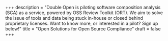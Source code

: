 +++
description = "Double Open is piloting software composition analysis (SCA) as a service, powered by OSS Review Toolkit (ORT). We aim to solve the issue of tools and data being stuck in-house or closed behind proprietary licenses. Want to know more, or interested in a pilot? Sign up below!"
title = "Open Solutions for Open Source Compliance"
draft = false
+++
